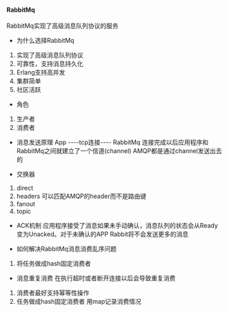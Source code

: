 #### RabbitMq
RabbitMq实现了高级消息队列协议的服务
- 为什么选择RabbitMq
1. 实现了高级消息队列协议
2. 可靠性，支持消息持久化
3. Erlang支持高并发
4. 集群简单
5. 社区活跃

- 角色
1. 生产者
2. 消费者

- 消息发送原理
App ----tcp连接---- RabbitMq   连接完成以后应用程序和RabbitMq之间就建立了一个信道(channel)
AMQP都是通过channel发送出去的

- 交换器
1. direct
2. headers 可以匹配AMQP的header而不是路由键
3. fanout
4. topic

- ACK机制
应用程序接受了消息如果未手动确认，消息队列的状态会从Ready变为Unacked。对于未确认的APP Rabbit将不会发送更多的消息

- 如何解决RabbitMq消息消费乱序问题
1. 将任务做成hash固定消费者

- 消息重复消费
在执行超时或者断开连接以后会导致重复消费
1. 消费者最好支持幂等性操作
2. 任务做成hash固定消费者 用map记录消费情况